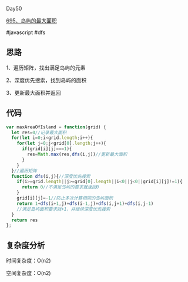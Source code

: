 Day50

[695、岛屿的最大面积](https://leetcode.cn/problems/max-area-of-island/)

#javascript  #dfs

## 思路
1、遍历矩阵，找出满足岛屿的元素

2、深度优先搜索，找到岛屿的面积

3、更新最大面积并返回

## 代码
```javascript
var maxAreaOfIsland = function(grid) {
  let res=0//记录最大面积
  for(let i=0;i<grid.length;i++){
    for(let j=0;j<grid[0].length;j++){
      if(grid[i][j]===1){
        res=Math.max(res,dfs(i,j))//更新最大面积
      }
    }
  }//遍历矩阵
  function dfs(i,j){//深度优先搜索
    if(i>=grid.length||j>=grid[0].length||i<0||j<0||grid[i][j]!=1){
      return 0//不满足岛屿的要求就返回0
    }
    grid[i][j]=-1//防止多次计算相同的岛屿面积
    return 1+dfs(i+1,j)+dfs(i-1,j)+dfs(i,j+1)+dfs(i,j-1)
    //满足岛屿面积要求就+1，并继续深度优先搜索
  }
  return res
};  
```
## 复杂度分析
时间复杂度：O(n2)

空间复杂度：O(n2)
